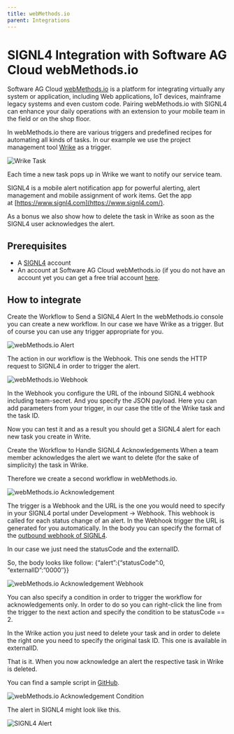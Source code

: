 ```yaml
---
title: webMethods.io
parent: Integrations
---
```


# SIGNL4 Integration with Software AG Cloud webMethods.io

Software AG Cloud [webMethods.io](https://docs.webmethods.io/) is a platform for integrating virtually any system or application, including Web applications, IoT devices, mainframe legacy systems and even custom code. Pairing webMethods.io with SIGNL4 can enhance your daily operations with an extension to your mobile team in the field or on the shop floor.

In webMethods.io there are various triggers and predefined recipes for automating all kinds of tasks. In our example we use the project management tool [Wrike](https://www.wrike.com/) as a trigger.

![Wrike Task](wrike-task.png)

Each time a new task pops up in Wrike we want to notify our service team.

SIGNL4 is a mobile alert notification app for powerful alerting, alert management and mobile assignment of work items. Get the app at [https://www.signl4.com](https://www.signl4.com/).

As a bonus we also show how to delete the task in Wrike as soon as the SIGNL4 user acknowledges the alert.

## Prerequisites

- A [SIGNL4](https://www.signl4.com/) account
- An account at Software AG Cloud webMethods.io (if you do not have an account yet you can get a free trial account [here](https://www.softwareag.cloud/site/product/webmethods-api.html#/).

## How to integrate

Create the Workflow to Send a SIGNL4 Alert In the webMethods.io console you can create a new workflow. In our case we have Wrike as a trigger. But of course you can use any trigger appropriate for you.

![webMethods.io Alert](webmethods-alert.png)

The action in our workflow is the Webhook. This one sends the HTTP request to SIGNL4 in order to trigger the alert.

![webMethods.io Webhook](webmethods-webhook.png)

In the Webhook you configure the URL of the inbound SIGNL4 webhook including team-secret. And you specify the JSON payload. Here you can add parameters from your trigger, in our case the title of the Wrike task and the task ID.

Now you can test it and as a result you should get a SIGNL4 alert for each new task you create in Write.

Create the Workflow to Handle SIGNL4 Acknowledgements When a team member acknowledges the alert we want to delete (for the sake of simplicity) the task in Wrike.

Therefore we create a second workflow in webMethods.io.

![webMethods.io Acknowledgement](webmethods-acknowledgement.png)

The trigger is a Webhook and the URL is the one you would need to specify in your SIGNL4 portal under Development -> Webhook. This webhook is called for each status change of an alert. In the Webhook trigger the URL is generated for you automatically. In the body you can specify the format of the [outbound webhook of SIGNL4](https://www.signl4.com/outbound-webhooks).

In our case we just need the statusCode and the externalID.

So, the body looks like follow: {“alert”:{“statusCode”:0, “externalID”:”0000″}}

![webMethods.io Acknowledgement Webhook](webmethods-acknowledgement-webhook.png)

You can also specify a condition in order to trigger the workflow for acknowledgements only. In order to do so you can right-click the line from the trigger to the next action and specify the condition to be statusCode == 2.

In the Wrike action you just need to delete your task and in order to delete the right one you need to specify the original task ID. This one is available in externalID.

That is it. When you now acknowledge an alert the respective task in Wrike is deleted.

You can find a sample script in [GitHub](https://github.com/signl4/signl4-integration-webmethods-io).

![webMethods.io Acknowledgement Condition](webmethods-acknowledgement-condition.png)

The alert in SIGNL4 might look like this.

![SIGNL4 Alert](signl4-alert.png)
